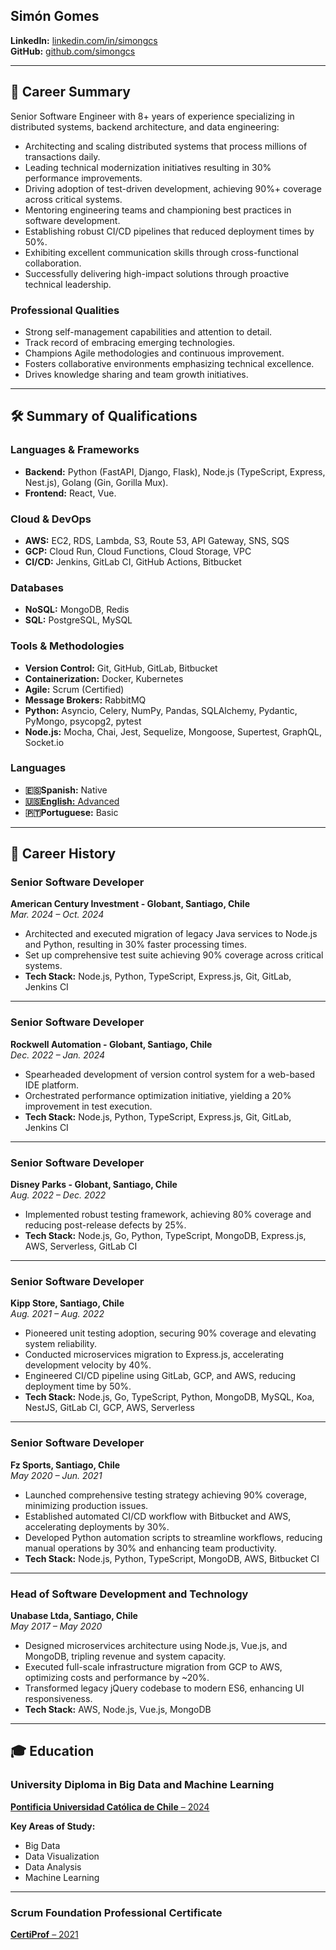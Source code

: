 ## **Simón Gomes**

**LinkedIn:** [linkedin.com/in/simongcs](https://www.linkedin.com/in/simongcs/)  
**GitHub:** [github.com/simongcs](https://github.com/simongcs/)

---

## 📄 **Career Summary**

Senior Software Engineer with 8+ years of experience specializing in distributed systems, backend architecture, and data engineering:

- Architecting and scaling distributed systems that process millions of transactions daily.
- Leading technical modernization initiatives resulting in 30% performance improvements.
- Driving adoption of test-driven development, achieving 90%+ coverage across critical systems.
- Mentoring engineering teams and championing best practices in software development.
- Establishing robust CI/CD pipelines that reduced deployment times by 50%.
- Exhibiting excellent communication skills through cross-functional collaboration.
- Successfully delivering high-impact solutions through proactive technical leadership.

### **Professional Qualities**

- Strong self-management capabilities and attention to detail.
- Track record of embracing emerging technologies.
- Champions Agile methodologies and continuous improvement.
- Fosters collaborative environments emphasizing technical excellence.
- Drives knowledge sharing and team growth initiatives.

---

## 🛠️ **Summary of Qualifications**

### **Languages & Frameworks**

- **Backend:** Python (FastAPI, Django, Flask), Node.js (TypeScript, Express, Nest.js), Golang (Gin, Gorilla Mux).
- **Frontend:** React, Vue.

### **Cloud & DevOps**

- **AWS:** EC2, RDS, Lambda, S3, Route 53, API Gateway, SNS, SQS
- **GCP:** Cloud Run, Cloud Functions, Cloud Storage, VPC
- **CI/CD:** Jenkins, GitLab CI, GitHub Actions, Bitbucket

### **Databases**

- **NoSQL:** MongoDB, Redis  
- **SQL:** PostgreSQL, MySQL

### **Tools & Methodologies**

- **Version Control:** Git, GitHub, GitLab, Bitbucket  
- **Containerization:** Docker, Kubernetes  
- **Agile:** Scrum (Certified)  
- **Message Brokers:** RabbitMQ  
- **Python:** Asyncio, Celery, NumPy, Pandas, SQLAlchemy, Pydantic, PyMongo, psycopg2, pytest  
- **Node.js:** Mocha, Chai, Jest, Sequelize, Mongoose, Supertest, GraphQL, Socket.io  

### **Languages**

- **🇪🇸Spanish:** Native  
- [**🇺🇸English:** Advanced](./certificates/english-ef.pdf)
- **🇵🇹Portuguese:** Basic  

---

## 🚀 **Career History**

### **Senior Software Developer**  
**American Century Investment - Globant, Santiago, Chile**  
*Mar. 2024 – Oct. 2024*

- Architected and executed migration of legacy Java services to Node.js and Python, resulting in 30% faster processing times.
- Set up comprehensive test suite achieving 90% coverage across critical systems.  
- **Tech Stack:** Node.js, Python, TypeScript, Express.js, Git, GitLab, Jenkins CI

---

### **Senior Software Developer**  
**Rockwell Automation - Globant, Santiago, Chile**  
*Dec. 2022 – Jan. 2024*

- Spearheaded development of version control system for a web-based IDE platform.
- Orchestrated performance optimization initiative, yielding a 20% improvement in test execution.  
- **Tech Stack:** Node.js, Python, TypeScript, Express.js, Git, GitLab, Jenkins CI

---

### **Senior Software Developer**  
**Disney Parks - Globant, Santiago, Chile**  
*Aug. 2022 – Dec. 2022*

- Implemented robust testing framework, achieving 80% coverage and reducing post-release defects by 25%.  
- **Tech Stack:** Node.js, Go, Python, TypeScript, MongoDB, Express.js, AWS, Serverless, GitLab CI

---

### **Senior Software Developer**  
**Kipp Store, Santiago, Chile**  
*Aug. 2021 – Aug. 2022*

- Pioneered unit testing adoption, securing 90% coverage and elevating system reliability.
- Conducted microservices migration to Express.js, accelerating development velocity by 40%.
- Engineered CI/CD pipeline using GitLab, GCP, and AWS, reducing deployment time by 50%.  
- **Tech Stack:** Node.js, Go, TypeScript, Python, MongoDB, MySQL, Koa, NestJS, GitLab CI, GCP, AWS, Serverless

---

### **Senior Software Developer**  
**Fz Sports, Santiago, Chile**  
*May 2020 – Jun. 2021*

- Launched comprehensive testing strategy achieving 90% coverage, minimizing production issues.
- Established automated CI/CD workflow with Bitbucket and AWS, accelerating deployments by 30%.
- Developed Python automation scripts to streamline workflows, reducing manual operations by 30% and enhancing team productivity.  
- **Tech Stack:** Node.js, Python, TypeScript, MongoDB, AWS, Bitbucket CI

---

### **Head of Software Development and Technology**  
**Unabase Ltda, Santiago, Chile**  
*May 2017 – May 2020*

- Designed microservices architecture using Node.js, Vue.js, and MongoDB, tripling revenue and system capacity.
- Executed full-scale infrastructure migration from GCP to AWS, optimizing costs and performance by ~20%.
- Transformed legacy jQuery codebase to modern ES6, enhancing UI responsiveness.  
- **Tech Stack:** AWS, Node.js, Vue.js, MongoDB

---

## 🎓 **Education**

### **University Diploma in Big Data and Machine Learning**  
[**Pontificia Universidad Católica de Chile** – 2024](./certificates/big-data-catolica.pdf)

**Key Areas of Study:**
- Big Data  
- Data Visualization  
- Data Analysis  
- Machine Learning

---

### **Scrum Foundation Professional Certificate**  
[**CertiProf** – 2021](./certificates/scrum.pdf)
